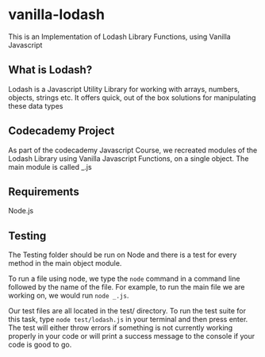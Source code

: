 # vanilla-lodash
This is an Implementation of Lodash Library Functions, using Vanilla Javascript

## What is Lodash?
Lodash is a Javascript Utility Library for working with arrays, numbers, objects, strings etc. It offers quick, out of the box solutions for manipulating these data types

## Codecademy Project
As part of the codecademy Javascript Course, we recreated modules of the Lodash Library using Vanilla Javascript Functions, on a single object. The main module is called _.js

## Requirements
Node.js

## Testing
The Testing folder should be run on Node and there is a test for every method in the main object module. 

To run a file using node, we type the ```node``` command in a command line followed by the name of the file. For example, to run the main file we are working on, we would run ```node _.js```.

Our test files are all located in the test/ directory. To run the test suite for this task, type ```node test/lodash.js``` in your terminal and then press enter. The test will either throw errors if something is not currently working properly in your code or will print a success message to the console if your code is good to go.
 
